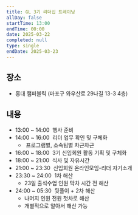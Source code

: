 ```yaml
---
title: GL 3기 리더십 트레이닝
allDay: false
startTime: 13:00
endTime: 00:00
date: 2025-03-22
completed: null
type: single
endDate: 2025-03-23
---
```

## 장소
- 홍대 캠퍼블릭 (마포구 와우산로 29나길 13-3 4층)

## 내용
- 13:00 ~ 14:00  행사 준비
- 14:00 ~ 16:00  리더 업무 확인 및 구체화
    -  프로그램별, 소속팀별 차근차근
- 16:00 ~ 18:00  3기 신입회원 활동 기획 및 구체화
- 18:00 ~ 21:00  식사 및 자유시간
- 21:00 ~ 23:30  신입회원 온라인모임-리더 자기소개
- 23:30 ~ 24:00  1차 해산
    - 23일 출석수업 인원 막차 시간 전 해산
- 24:00 ~ 05:30  뒷풀이 + 2차 해산
    - 나머지 인원 전원 첫차로 해산
    - 개별적으로 알아서 해산 가능